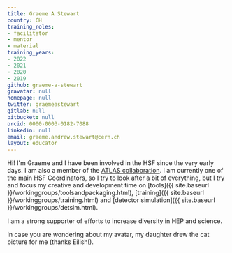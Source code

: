 ```yaml
---
title: Graeme A Stewart
country: CH
training_roles:
- facilitator
- mentor
- material
training_years:
- 2022
- 2021
- 2020
- 2019
github: graeme-a-stewart
gravatar: null
homepage: null
twitter: graemeastewart
gitlab: null
bitbucket: null
orcid: 0000-0003-0182-7088
linkedin: null
email: graeme.andrew.stewart@cern.ch
layout: educator
---
```


Hi! I'm Graeme and I have been involved in the HSF since the very early days. I am also a member of the [ATLAS collaboration](https://atlas.cern/). I am currently one of the main HSF Coordinators, so I try to look after a bit of everything, but I try and focus my creative and development time on [tools]({{ site.baseurl }}/workinggroups/toolsandpackaging.html), [training]({{ site.baseurl }}/workinggroups/training.html) and [detector simulation]({{ site.baseurl }}/workinggroups/detsim.html).

I am a strong supporter of efforts to increase diversity in HEP and science.

In case you are wondering about my avatar, my daughter drew the cat picture for me (thanks Eilish!).
